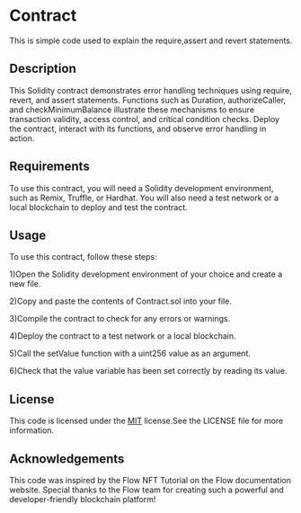 
# Contract

This is simple code used to explain the require,assert and revert statements.


## Description

This Solidity contract demonstrates error handling techniques using require, revert, and assert statements. Functions such as Duration, authorizeCaller, and checkMinimumBalance illustrate these mechanisms to ensure transaction validity, access control, and critical condition checks. Deploy the contract, interact with its functions, and observe error handling in action.


## Requirements

To use this contract, you will need a Solidity development environment, such as Remix, Truffle, or Hardhat. You will also need a test network or a local blockchain to deploy and test the contract.
## Usage

To use this contract, follow these steps:

1)Open the Solidity development environment of your choice and create a new file.

2)Copy and paste the contents of Contract.sol into your file.

3)Compile the contract to check for any errors or warnings.

4)Deploy the contract to a test network or a local blockchain.

5)Call the setValue function with a uint256 value as an argument.

6)Check that the value variable has been set correctly by reading its value.
## License

This code is licensed under the [MIT](https://choosealicense.com/licenses/mit/) license.See the LICENSE file for more information.


## Acknowledgements

This code was inspired by the Flow NFT Tutorial on the Flow documentation website. Special thanks to the Flow team for creating such a powerful and developer-friendly blockchain platform!
